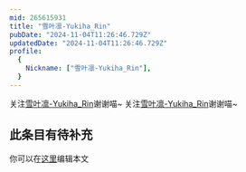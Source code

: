 ```yaml
---
mid: 265615931
title: "雪叶凛-Yukiha_Rin"
pubDate: "2024-11-04T11:26:46.729Z"
updatedDate: "2024-11-04T11:26:46.729Z"
profile:
  {
    Nickname: ["雪叶凛-Yukiha_Rin"],
  }
---
```


关注[雪叶凛-Yukiha_Rin](https://space.bilibili.com/265615931)谢谢喵~ 关注[雪叶凛-Yukiha_Rin](https://space.bilibili.com/265615931)谢谢喵~

## 此条目有待补充
你可以在[这里](https://github.com/Yuhanawa/VTuber.ICU/edit/master/src/content/v/雪叶凛-Yukiha_Rin/index.md)编辑本文
